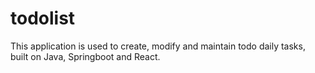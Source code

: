# todolist
This application is used to create, modify and maintain todo daily tasks, built on Java, Springboot and React.
